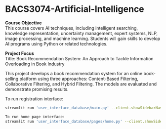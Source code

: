 # BACS3074-Artificial-Intelligence  

**Course Objective**  
This course covers AI techniques, including intelligent searching, knowledge representation, uncertainty management, expert systems, NLP, image processing, and machine learning. Students will gain skills to develop AI programs using Python or related technologies.

**Project Focus**  
Title: Book Recommendation System: An Approach to Tackle Information Overloading in Book Industry

This project develops a book recommendation system for an online book-selling platform using three approaches: Content-Based Filtering, Collaborative Filtering, and Hybrid Filtering. The models are evaluated and demonstrate promising results.

To run registration interface:
```sh
streamlit run 'user_interface_database/main.py' --client.showSidebarNavigation false 

To run home page interface:
streamlit run 'user_interface_database/pages/home.py' --client.showSidebarNavigation false 
